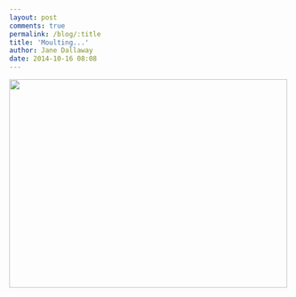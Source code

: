 ```yaml
---
layout: post
comments: true
permalink: /blog/:title
title: 'Moulting...'
author: Jane Dallaway
date: 2014-10-16 08:08
---
```


<div><a href="//static.skitters.dallaway.com/tp_IMG_20141016_080746.JPG"><img src="//static.skitters.dallaway.com/tp_thumb_IMG_20141016_080746.JPG" width="500" height="375"/></a></div>


  
      
